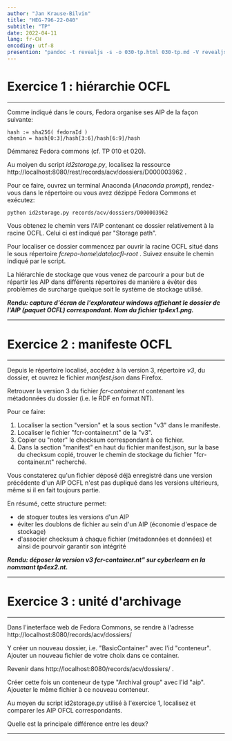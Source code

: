 ```yaml
---
author: "Jan Krause-Bilvin"
title: "HEG-796-22-040"
subtitle: "TP"
date: 2022-04-11
lang: fr-CH
encoding: utf-8
presention: "pandoc -t revealjs -s -o 030-tp.html 030-tp.md -V revealjs-url=reveal.js -V theme=league --katex; pandoc -t html5 -o 030-tp.pdf 030-tp.md"
---
```


# Exercice 1 : hiérarchie OCFL

---

Comme indiqué dans le cours, Fedora organise ses AIP de la façon suivante:

```
hash := sha256( fedoraId )
chemin = hash[0:3]/hash[3:6]/hash[6:9]/hash
```

Démmarez Fedora commons (cf. TP 010 et 020).

Au moiyen du script *id2storage.py*, localisez la ressource http://localhost:8080/rest/records/acv/dossiers/D000003962 .

Pour ce faire, ouvrez un terminal Anaconda (*Anaconda prompt*), rendez-vous dans le répertoire ou vous avez dézippé Fedora Commons et exécutez:

```
python id2storage.py records/acv/dossiers/D000003962
```

Vous obtenez le chemin vers l'AIP contenant ce dossier relativement à la racine OCFL. Celui ci est indiqué par "Storage path".

Pour localiser ce dossier commencez par ouvrir la racine OCFL situé dans le sous répertoire *fcrepo-home\data\ocfl-root* . Suivez ensuite le chemin indiqué par le script.

La hiérarchie de stockage que vous venez de parcourir a pour but de répartir les AIP dans différents répertoires de manière a évéter des problèmes de surcharge quelque soit le système de stockage utilisé.

***Rendu: capture d'écran de l'explorateur windows affichant le dossier de l'AIP (paquet OCFL) correspondant. Nom du fichier tp4ex1.png.***

---

# Exercice 2 : manifeste OCFL

---

Depuis le répertoire localisé, accédez à la version 3, répertoire *v3*, du dossier, et ouvrez le fichier *manifest.json* dans Firefox.

Retrouver  la version 3 du fichier *fcr-container.nt* contenant les métadonnées du dossier (i.e. le RDF en format NT).

Pour ce faire:

1. Localiser la section "version" et la sous section "v3" dans le manifeste.
2. Localiser le fichier "fcr-container.nt" de la "v3".
3. Copier ou "noter" le checksum correspondant à ce fichier.
4. Dans la section "manifest" en haut du fichier manifest.json, sur la base du checksum copié, trouver le chemin de stockage du fichier "fcr-container.nt" recherché.

Vous constaterez qu'un fichier déposé déjà enregistré dans une version précédente d'un AIP OCFL n'est pas dupliqué dans les versions ultérieurs, même si il en fait toujours partie.

En résumé, cette structure permet:
* de stoquer toutes les versions d'un AIP
* éviter les doublons de fichier au sein d'un AIP (économie d'espace de stockage) 
* d'associer checksum à chaque fichier (métadonnées et données) et ainsi de pourvoir garantir son intégrité 

***Rendu: déposer la version v3 fcr-container.nt" sur cyberlearn en la nommant tp4ex2.nt.***

---


# Exercice 3 : unité d'archivage

---

Dans l'ineterface web de Fedora Commons, se rendre à l'adresse http://localhost:8080/records/acv/dossiers/


Y créer un nouveau dossier, i.e. "BasicContainer" avec l'id "conteneur". 
Ajouter un nouveau fichier de votre choix dans ce container.

Revenir dans http://localhost:8080/records/acv/dossiers/ .

Créer cette fois un conteneur de type "Archival group" avec l'id "aip".
Ajoueter le même fichier à ce nouveau conteneur.

Au moyen du script id2storage.py utilisé à l'exercice 1, localisez et comparer les AIP OFCL correspondants.

Quelle est la principale différence entre les deux? 


---


